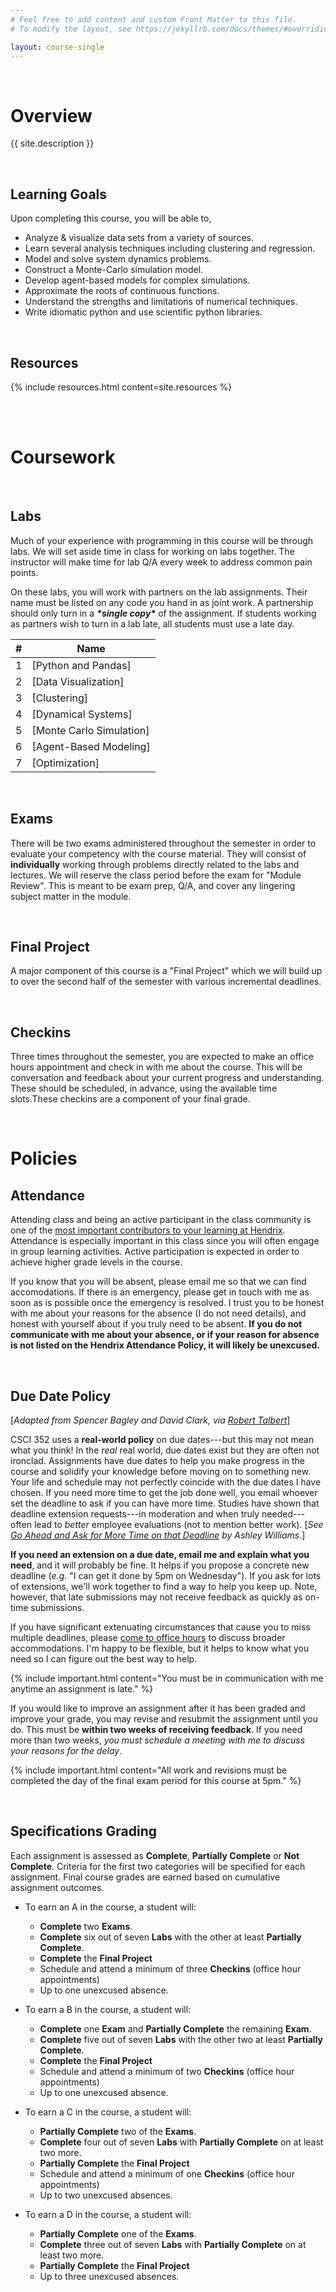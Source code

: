 ```yaml
---
# Feel free to add content and custom Front Matter to this file.
# To modify the layout, see https://jekyllrb.com/docs/themes/#overriding-theme-defaults

layout: course-single
---
```

<br/>

# <a name="description">Overview</a>

{{ site.description }}

<br/>

## <a name="goals">Learning Goals</a>

Upon completing this course, you will be able to,

* Analyze & visualize data sets from a variety of sources.
* Learn several analysis techniques including clustering and regression.
* Model and solve system dynamics problems.
* Construct a Monte-Carlo simulation model.
* Develop agent-based models for complex simulations.
* Approximate the roots of continuous functions.
* Understand the strengths and limitations of numerical techniques.
* Write idiomatic python and use scientific python libraries.

<br/>

## <a name="resources">Resources</a>

{% include resources.html content=site.resources %}

<br/>

<br>

# <a name="coursework">Coursework</a>

<br>

## <a name="labs">Labs</a>

Much of your experience with programming in this course will be through labs. We will set aside time in class for working on labs together. The instructor will make time for lab Q/A every week to address common pain points. 

On these labs, you will work with partners on the lab assignments. Their name must be listed on any code you hand in as joint work. A partnership should only turn in a ***\*single copy\**** of the assignment. If students working as partners wish to turn in a lab late, all students must use a late day.

| #  | Name                                                               
|:--:|-----                                                               
|1 | [Python and Pandas]                   
|2 | [Data Visualization]             
|3 | [Clustering] 
|4 | [Dynamical Systems]   
|5 | [Monte Carlo Simulation]   
|6 | [Agent-Based Modeling]                   
|7 | [Optimization]            

<!--
| #  | Name                                                               
|:--:|-----                                                               
|1 | [Python and Pandas]({{site.baseurl}}/labs/pandas.html)                    
|2 | [Data Visualization]({{site.baseurl}}/labs/visualization.html)              
|3 | [Clustering]({{site.baseurl}}/labs/heart-disease.html)  
|4 | [Dynamical Systems]({{site.baseurl}}/labs/malaria.html)     
|5 | [Monte Carlo Simulation]({{site.baseurl}}/labs/election.html)   
|6 | [Agent-Based Modeling]({{site.baseurl}}/labs/abm.html)                     
|7 | [Optimization]({{site.baseurl}}/labs/optimization.html)            

-->

<br>

## <a name="exams">Exams</a>

There will be two exams administered throughout the semester in order to evaluate your competency with the course material. They will consist of **individually** working through problems directly related to the labs and lectures. We will reserve the class period before the exam for "Module Review". This is meant to be exam prep, Q/A, and cover any lingering subject matter in the module. 

<br>

## <a name="project">Final Project</a>
A major component of this course is a "Final Project" which we will build up to over the second half of the semester with various incremental deadlines. 

<!--
[https://hendrix-cs.github.io/csci285/projects/project.html](https://hendrix-cs.github.io/csci285/projects/project.html)

-->
<br>

## <a name="checkins">Checkins</a>

Three times throughout the semester, you are expected to make an office hours appointment and check in with me about the course. This will be conversation and feedback about your current progress and understanding. These should be scheduled, in advance, using the available time slots.These checkins are a component of your final grade.

<br/>

# <a name="policies">Policies<a/>

## <a name="attendance">Attendance</a>

Attending class and being an active participant in the class community
is one of the [most important contributors to your learning at Hendrix](https://www.hendrix.edu/Catalog/2023-2024/Academic_Policies_and_Regulations/Policies_and_Appeals/D_6_e__Class_Attendance/).
Attendance is especially important in this class since you will often engage in group learning activities. Active participation is expected in order to achieve higher grade levels in the course. 

If you know that you will be absent, please email me so that we can find accomodations. If there is an emergency, please get in touch with me as soon as is possible once the emergency is resolved. I trust you to be honest with me about your reasons for the absence (I do not need details), and honest with yourself about if you truly need to be absent. **If you do not communicate with me about your absence, or if your reason for absence is not listed on the Hendrix Attendance Policy, it will likely be unexcused.**

<br/>

## <a name="latework">Due Date Policy</a>

[*Adapted from Spencer Bagley and David Clark, via [Robert
Talbert](https://rtalbert.org/a-real-world-approach-to-deadlines/)*]

CSCI 352 uses a **real-world policy** on due dates---but this may not
mean what you think! In the *real* real world, due dates exist but
they are often not ironclad. Assignments have due dates to help you 
make progress in the course and solidify your knowledge before moving on 
to something new. Your life and schedule may not perfectly coincide 
with the due dates I have chosen. If you need more time to
get the job done well, you email whoever set the deadline to ask if
you can have more time. Studies have shown that deadline extension
requests---in moderation and when truly needed---often lead to
*better* employee evaluations (not to mention better work). [*See [Go
Ahead and Ask for More Time on that
Deadline](https://hbr.org/2021/12/go-ahead-and-ask-for-more-time-on-that-deadline)
by Ashley Williams*.]

**If you need an extension on a due date, email me and explain what
you need**, and it will probably be fine. It helps if you propose a
concrete new deadline (*e.g.* "I can get it done by 5pm on
Wednesday"). If you ask for lots of extensions, we'll work together
to find a way to help you keep up. Note, however, that late
submissions may not receive feedback as quickly as on-time
submissions.

If you have significant extenuating circumstances that cause you to
miss multiple deadlines, please [come to office
hours](markgoadrich.youcanbook.me) to discuss broader accommodations.  I'm
happy to be flexible, but it helps to know what you need so I can
figure out the best way to help.

{% include important.html content="You must be in communication with me anytime an assignment is late." %}

If you would like to improve an assignment after it has been graded and improve your grade, you may revise and resubmit the assignment until you do. This must be **within two weeks of receiving feedback**. If you need more than two weeks, *you must schedule a meeting with me to discuss your reasons for the delay*.

{% include important.html content="All work and revisions must be completed the day of the final exam period for this course at 5pm." %}

<br>

## <a name="scale">Specifications Grading</a>

Each assignment is assessed as **Complete**, **Partially Complete** or **Not Complete**. Criteria for the first two categories will be specified for each assignment. Final course grades are earned based on cumulative assignment outcomes. 

* To earn an A in the course, a student will:
    * **Complete** two **Exams**.
    * **Complete** six out of seven **Labs** with the other at least **Partially Complete**.
    * **Complete** the **Final Project**
    * Schedule and attend a minimum of three **Checkins** (office hour appointments)
    * Up to one unexcused absence.

* To earn a B in the course, a student will:
    * **Complete** one **Exam** and **Partially Complete** the remaining **Exam**.
    * **Complete** five out of seven **Labs** with the other two at least **Partially Complete**.
    * **Complete** the **Final Project**
    * Schedule and attend a minimum of two **Checkins** (office hour appointments)
    * Up to one unexcused absence.

* To earn a C in the course, a student will:
    * **Partially Complete** two of the **Exams**.
    * **Complete** four out of seven **Labs** with **Partially Complete** on at least two more.
    * **Partially Complete** the **Final Project**
    * Schedule and attend a minimum of one **Checkins** (office hour appointments)
    * Up to two unexcused absences.

* To earn a D in the course, a student will:
    * **Partially Complete** one of the **Exams**.
    * **Complete** three out of seven **Labs** with **Partially Complete** on at least two more.
    * **Partially Complete** the **Final Project**
    * Up to three unexcused absences.


